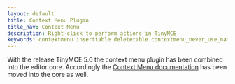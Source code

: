 ```yaml
---
layout: default
title: Context Menu Plugin
title_nav: Context Menu
description: Right-click to perform actions in TinyMCE
keywords: contextmenu inserttable deletetable contextmenu_never_use_native
---
```


With the release TinyMCE 5.0 the context menu plugin has been combined into the editor core. Accordingly the [Context Menu documentation]({{site.baseurl}}/components/contextmenu) has been moved into the core as well.